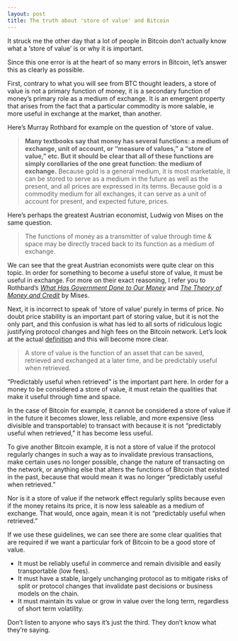 ```yaml
---
layout: post
title: The truth about 'store of value' and Bitcoin
---
```


It struck me the other day that a lot of people in Bitcoin don’t actually know what a ‘store of value’ is or why it is important.

Since this one error is at the heart of so many errors in Bitcoin, let’s answer this as clearly as possible.

First, contrary to what you will see from BTC thought leaders, a store of value is not a primary function of money, it is a secondary function of money’s primary role as a medium of exchange. It is an emergent property that arises from the fact that a particular commodity is more salable, ie more useful in exchange at the market, than another.

Here’s Murray Rothbard for example on the question of ‘store of value.

> **Many textbooks say that money has several functions: a medium of exchange, unit of account, or “measure of values,” a “store of value,” etc. But it should be clear that all of these functions are simply corollaries of the one great function: the medium of exchange.** Because gold is a general medium, it is most marketable, it can be stored to serve as a medium in the future as well as the present, and all prices are expressed in its terms. Because gold is a commodity medium for all exchanges, it can serve as a unit of account for present, and expected future, prices. 

Here’s perhaps the greatest Austrian economist, Ludwig von Mises on the same question.

> The functions of money as a transmitter of value through time & space may be directly traced back to its function as a medium of exchange.

We can see that the great Austrian economists were quite clear on this topic. In order for something to become a useful store of value, it must be useful in exchange. For more on their exact reasoning, I refer you to Rothbard’s [*What Has Government Done to Our Money*](https://amzn.to/37yKqTO) and [*The Theory of Money and Credit*](https://amzn.to/2Pnp9Fh) by Mises.

Next, it is incorrect to speak of ‘store of value’ purely in terms of price. No doubt price stability is an important part of storing value, but it is not the only part, and this confusion is what has led to all sorts of ridiculous logic justifying protocol changes and high fees on the Bitcoin network. Let’s look at the actual [definition](https://www.definitions.net/definition/store+of+value) and this will become more clear.

> A store of value is the function of an asset that can be saved, retrieved and exchanged at a later time, and be predictably useful when retrieved.

“Predictably useful when retrieved” is the important part here. In order for a money to be considered a store of value, it must retain the qualities that make it useful through time and space. 

In the case of Bitcoin for example, it cannot be considered a store of value if in the future it becomes slower, less reliable, and more expensive  (less divisible and transportable) to transact with because it is not “predictably useful when retrieved,” it has become less useful.

To give another Bitcoin example, it is not a store of value if the protocol regularly changes in such a way as to invalidate previous transactions, make certain uses no longer possible, change the nature of transacting on the network, or anything else that alters the functions of Bitcoin that existed in the past, because that would mean it was no longer “predictably useful when retrieved.” 

Nor is it a store of value if the network effect regularly splits because even if the money retains its price, it is now less saleable as a medium of exchange. That would, once again, mean it is not “predictably useful when retrieved.”

If we use these guidelines, we can see there are some clear qualities that are required if we want a particular fork of Bitcoin to be a good store of value. 

- It must be reliably useful in commerce and remain divisible and easily transportable (low fees).
- It must have a stable, largely unchanging protocol as to mitigate risks of split or protocol changes that invalidate past decisions or business models on the chain.
- It must maintain its value or grow in value over the long term, regardless of short term volatility.

Don’t listen to anyone who says it’s just the third. They don’t know what they’re saying.

